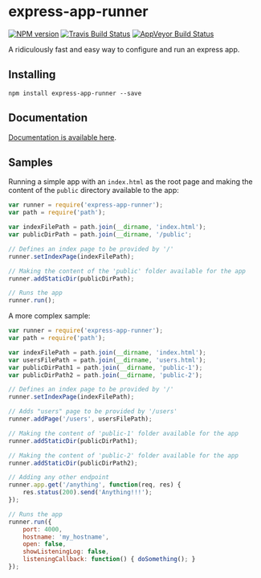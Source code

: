# express-app-runner 
[![NPM version][npm-image]][npm-url]
[![Travis Build Status][travis-image]][travis-url]
[![AppVeyor Build Status][appveyor-image]][appveyor-url]

A ridiculously fast and easy way to configure and run an express app.

Installing
---
    npm install express-app-runner --save

Documentation
---
[Documentation is available here](https://github.com/alexandrevribeiro/express-app-runner/blob/master/docs/documentation.md).

Samples
---
Running a simple app with an `index.html` as the root page and making the content of the `public` directory available to the app:
```js
var runner = require('express-app-runner');
var path = require('path');

var indexFilePath = path.join(__dirname, 'index.html');
var publicDirPath = path.join(__dirname, '/public';

// Defines an index page to be provided by '/'
runner.setIndexPage(indexFilePath);

// Making the content of the 'public' folder available for the app
runner.addStaticDir(publicDirPath);

// Runs the app
runner.run();
```

A more complex sample:
```js
var runner = require('express-app-runner');
var path = require('path');

var indexFilePath = path.join(__dirname, 'index.html');
var usersFilePath = path.join(__dirname, 'users.html');
var publicDirPath1 = path.join(__dirname, 'public-1');
var publicDirPath2 = path.join(__dirname, 'public-2');

// Defines an index page to be provided by '/'
runner.setIndexPage(indexFilePath);

// Adds "users" page to be provided by '/users'
runner.addPage('/users', usersFilePath);

// Making the content of 'public-1' folder available for the app
runner.addStaticDir(publicDirPath1);

// Making the content of 'public-2' folder available for the app
runner.addStaticDir(publicDirPath2);

// Adding any other endpoint
runner.app.get('/anything', function(req, res) {
    res.status(200).send('Anything!!!');
});

// Runs the app
runner.run({
    port: 4000,
    hostname: 'my_hostname',
    open: false,
    showListeningLog: false,
    listeningCallback: function() { doSomething(); }
});
```

[npm-url]: https://npmjs.org/package/express-app-runner
[npm-image]: https://badge.fury.io/js/express-app-runner.svg

[travis-url]: https://travis-ci.org/alexandrevribeiro/express-app-runner
[travis-image]: https://travis-ci.org/alexandrevribeiro/express-app-runner.svg?branch=master

[appveyor-url]: https://ci.appveyor.com/project/alexandrevribeiro/express-app-runner
[appveyor-image]: https://ci.appveyor.com/api/projects/status/github/alexandrevribeiro/express-app-runner?svg=true